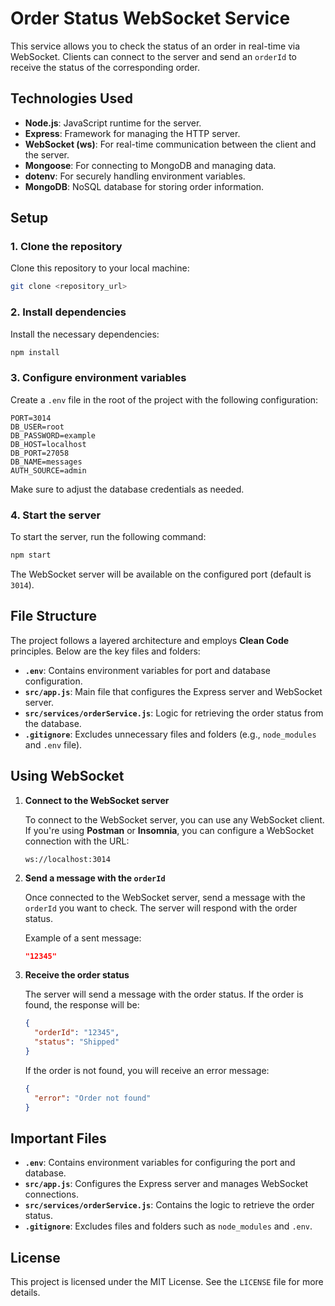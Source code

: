 
# Order Status WebSocket Service

This service allows you to check the status of an order in real-time via WebSocket. Clients can connect to the server and send an `orderId` to receive the status of the corresponding order.

## Technologies Used

- **Node.js**: JavaScript runtime for the server.
- **Express**: Framework for managing the HTTP server.
- **WebSocket (ws)**: For real-time communication between the client and the server.
- **Mongoose**: For connecting to MongoDB and managing data.
- **dotenv**: For securely handling environment variables.
- **MongoDB**: NoSQL database for storing order information.

## Setup

### 1. **Clone the repository**

   Clone this repository to your local machine:

   ```bash
   git clone <repository_url>
   ```

### 2. **Install dependencies**

   Install the necessary dependencies:

   ```bash
   npm install
   ```

### 3. **Configure environment variables**

   Create a `.env` file in the root of the project with the following configuration:

   ```env
   PORT=3014
   DB_USER=root
   DB_PASSWORD=example
   DB_HOST=localhost
   DB_PORT=27058
   DB_NAME=messages
   AUTH_SOURCE=admin
   ```

   Make sure to adjust the database credentials as needed.

### 4. **Start the server**

   To start the server, run the following command:

   ```bash
   npm start
   ```

   The WebSocket server will be available on the configured port (default is `3014`).

## File Structure

The project follows a layered architecture and employs **Clean Code** principles. Below are the key files and folders:

- **`.env`**: Contains environment variables for port and database configuration.
- **`src/app.js`**: Main file that configures the Express server and WebSocket server.
- **`src/services/orderService.js`**: Logic for retrieving the order status from the database.
- **`.gitignore`**: Excludes unnecessary files and folders (e.g., `node_modules` and `.env` file).

## Using WebSocket

1. **Connect to the WebSocket server**

   To connect to the WebSocket server, you can use any WebSocket client. If you're using **Postman** or **Insomnia**, you can configure a WebSocket connection with the URL:

   ```
   ws://localhost:3014
   ```

2. **Send a message with the `orderId`**

   Once connected to the WebSocket server, send a message with the `orderId` you want to check. The server will respond with the order status.

   Example of a sent message:
   ```json
   "12345"
   ```

3. **Receive the order status**

   The server will send a message with the order status. If the order is found, the response will be:

   ```json
   {
     "orderId": "12345",
     "status": "Shipped"
   }
   ```

   If the order is not found, you will receive an error message:

   ```json
   {
     "error": "Order not found"
   }
   ```

## Important Files

- **`.env`**: Contains environment variables for configuring the port and database.
- **`src/app.js`**: Configures the Express server and manages WebSocket connections.
- **`src/services/orderService.js`**: Contains the logic to retrieve the order status.
- **`.gitignore`**: Excludes files and folders such as `node_modules` and `.env`.

## License

This project is licensed under the MIT License. See the `LICENSE` file for more details.
```

